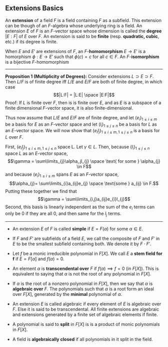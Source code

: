 ## Extensions Basics

An **extension** of a field $F$ is a field containing $F$ as a subfield. This extension can be though of an $F$-algebra whose underlying ring is a field. An extension $E$ of $F$ is an $F$-vector space whose dimension is called the **degree** $|E:F|$  of $E$ over $F$. An extension is said to be **finite** (resp. **quadratic, cubic**, etc.) if its degree is finite.

When $E$ and $E'$ are extensions of $F$, an $F$-**homomorphism** $E \rightarrow E'$ is a homorphism $\phi : E \rightarrow E'$ such that $\phi(c) = c$ for all $c \in F$. An $F$-**isomorphism** is a bijective $F$-homomorphism

---

**Proposition 1 (Multiplicity of Degrees):** Consider extensions $L \supset E\supset F$.  Then $L / F$ is of finite degree iff $L/E$ and $E/F$ are both of finite degree, in which case $$|L:F| = |L:E| \space |E:F|$$ 
Proof: If $L$ is finite over $F$, then is is finite over $E$, and as $E$ is a subspace of a finite dimensional $F$-vector space, it is also finite-dimensional.

Thus now assume that $L / E$ and $E / F$ are of finite degree, and let $(e_i)_{1 \leq i \leq m}$ be a basis for $E$ as an $F$-vector space and let $(l_i)_{1 \leq j \leq n}$ be a basis for $L$ as an $E$-vector space. We will now show that $(e_il_j)_{1 \leq i \leq m, 1 \leq j \leq n}$ is a basis for $L$ over $F$.

First, $(e_il_j)_{1 \leq i \leq m, 1 \leq j \leq n}$ space L. Let $\gamma \in L$. Then, because $(l_i)_{1 \leq j \leq n}$ space $L$ as an $E$-vector space, $$\gamma = \sum\limits_{j}\alpha_jl_{j} \space \text{ for some } \alpha_{j} \in F$$
and because $(e_i)_{1 \leq i \leq m}$ spans $E$ as an $F$-vector space, $$\alpha_{j}= \sum\limits_{i}a_{ij}e_{j} \space \text{some } a_{ij} \in F.$$
Putting these together we find that $$\gamma = \sum\limits_{i,j}a_{ij}e_{i}l_{j}$$
Second, this basis is linearly independent as the sum of the $e_i$ terms can only be 0 if they are all 0, and then same for the $l_j$ terms.

---

- An extension $E$ of $F$ is called **simple** if $E = F(\alpha)$ for some $\alpha  \in E$.

- If $F$ and $F'$ are subfields of a field $E$, we call the composite of $F$ and $F'$ in $E$ to be the smallest subfield containing both. We denote it by $F \cdot F'$.

- Let $f$ be a monic irreducible polynomial in $F[X]$. We call $E$ a **stem field for f** if $E = F[\alpha]$ and $f(\alpha) = 0$.

- An element $\alpha$ is **transcendental over** $F$ if $f(\alpha) \implies f =0$ (in $F[X]$). This is equivalent to saying that $\alpha$ is not the root of any polynomial in $F[X]$.

- If $\alpha$ is the root of a nonzero polynomial in $F[X]$, then we say that $\alpha$ is **algebraic over** $F$. The polynomials such that $\alpha$ is a root form an ideal over $F[X]$, generated by the **minimal** polynomial of $\alpha$.

- An extension $E$ is called algebraic if every element of $E$ is algebraic over $F$. Else it is said to be transcendental. All finite extensions are algebraic and extensions generated by a finite set of algebraic elements if finite.

- A polynomial is said to **split** in $F[X]$ is is a product of monic polynomials in $F[X]$.

- A field is **algebraically closed** if all polynomials in it split in the field.